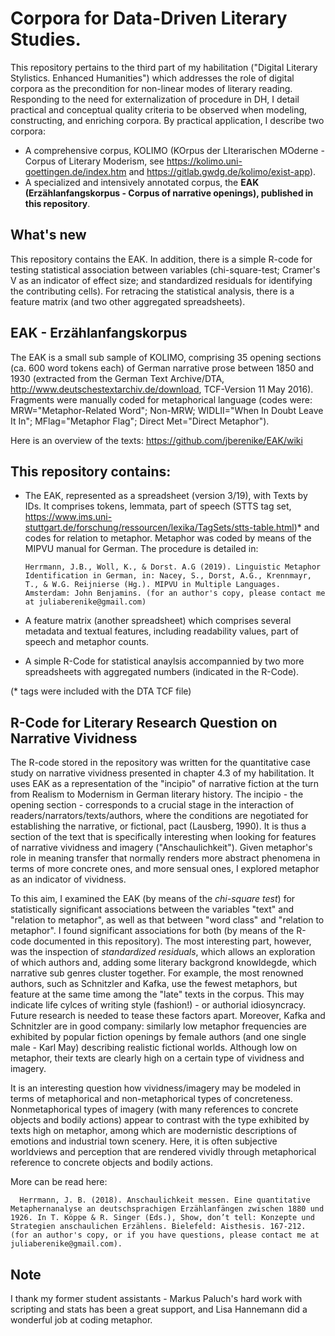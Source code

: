 # Corpora for Data-Driven Literary Studies.
This repository pertains to the third part of my habilitation ("Digital Literary Stylistics. Enhanced Humanities") which addresses the role of digital corpora as the precondition for non-linear modes of literary reading. Responding to the need for externalization of procedure in DH, I detail practical and conceptual quality criteria to be observed when modeling, constructing, and enriching corpora. By practical application, I describe two corpora:

- A comprehensive corpus, KOLIMO (KOrpus der LIterarischen MOderne - Corpus of Literary Moderism, see https://kolimo.uni-goettingen.de/index.htm and https://gitlab.gwdg.de/kolimo/exist-app).
- A specialized and intensively annotated corpus, the __EAK (Erzählanfangskorpus - Corpus of narrative openings), published in this repository__. 

## What's new
This repository contains the EAK. In addition, there is a simple R-code for testing statistical association between variables (chi-square-test; Cramer's V as an indicator of effect size; and standardized residuals for identifying the contributing cells). For retracing the statistical analysis, there is a feature matrix (and two other aggregated spreadsheets).
  
## EAK - Erzählanfangskorpus
The EAK is a small sub sample of KOLIMO, comprising 35 opening sections (ca. 600 word tokens each) of German narrative prose between 1850 and 1930 (extracted from the German Text Archive/DTA, http://www.deutschestextarchiv.de/download, TCF-Version 11 May 2016). Fragments were manually coded for metaphorical language (codes were: MRW="Metaphor-Related Word"; Non-MRW; WIDLII="When In Doubt Leave It In"; MFlag="Metaphor Flag"; Direct Met="Direct Metaphor"). 

Here is an overview of the texts: https://github.com/jberenike/EAK/wiki 


## This repository contains:
- The EAK, represented as a spreadsheet (version 3/19), with Texts by IDs. It comprises tokens, lemmata, part of speech (STTS tag set, https://www.ims.uni-stuttgart.de/forschung/ressourcen/lexika/TagSets/stts-table.html)* and codes for relation to metaphor. Metaphor was coded by means of the MIPVU manual for German. The procedure is detailed in:

      Herrmann, J.B., Woll, K., & Dorst. A.G (2019). Linguistic Metaphor Identification in German, in: Nacey, S., Dorst, A.G., Krennmayr, T., & W.G. Reijnierse (Hg.). MIPVU in Multiple Languages. Amsterdam: John Benjamins. (for an author's copy, please contact me at juliaberenike@gmail.com) 	

- A feature matrix (another spreadsheet) which comprises several metadata and textual features, including readability values, part of speech and metaphor counts. 
- A simple R-Code for statistical anaylsis accompannied by two more spreadsheets with aggregated numbers (indicated in the R-Code).

 (* tags were included with the DTA TCF file)

## R-Code for Literary Research Question on Narrative Vividness 

The R-code stored in the repository was written for the quantitative case study on narrative vividness presented in chapter 4.3 of my habilitation. It uses EAK as a representation of the "incipio" of narrative fiction at the turn from Realism to Modernism in German literary history. The incipio - the opening section - corresponds to a crucial stage in the interaction of readers/narrators/texts/authors, where the conditions are negotiated for establishing the narrative, or fictional, pact (Lausberg, 1990). It is thus a section of the text that is specifically interesting when looking for features of narrative vividness and imagery ("Anschaulichkeit"). Given metaphor's role in meaning transfer that normally renders more abstract phenomena in terms of more concrete ones, and more sensual ones, I explored metaphor as an indicator of vividness. 

To this aim, I examined the EAK (by means of the _chi-square test_) for statistically significant associations between the variables "text" and "relation to metaphor", as well as that between "word class" and "relation to metaphor". I found significant associations for both (by means of the R-code documented in this repository). The most interesting part, however, was the inspection of _standardized residuals_, which allows an exploration of which authors and, adding some literary backgrond knowldegde, which narrative sub genres cluster together. For example, the most renowned authors, such as Schnitzler and Kafka, use the fewest metaphors, but feature at the same time among the "late" texts in the corpus. This may indicate life cylces of writing style (fashion!) - or authorial idiosyncracy. Future research is needed to tease these factors apart. Moreover, Kafka and Schnitzler are in good company: similarly low metaphor frequencies are exhibited by popular fiction openings by female authors (and one single male - Karl May) describing realistic fictional worlds. Although low on metaphor, their texts are clearly high on a certain type of vividness and imagery. 

It is an interesting question how vividness/imagery may be modeled in terms of metaphorical and non-metaphorical types of concreteness. Nonmetaphorical types of imagery (with many references to concrete objects and bodily actions) appear to contrast with the type exhibited by texts high on metaphor, among which are modernistic descriptions of emotions and industrial town scenery. Here, it is often subjective worldviews and perception that are rendered vividly through metaphorical reference to concrete objects and bodily actions.


More can be read here: 

      Herrmann, J. B. (2018). Anschaulichkeit messen. Eine quantitative Metaphernanalyse an deutschsprachigen Erzählanfängen zwischen 1880 und 1926. In T. Köppe & R. Singer (Eds.), Show, don’t tell: Konzepte und Strategien anschaulichen Erzählens. Bielefeld: Aisthesis. 167-212. (for an author's copy, or if you have questions, please contact me at juliaberenike@gmail.com).

## Note
I thank my former student assistants - Markus Paluch's hard work with scripting and stats has been a great support, and Lisa Hannemann did a wonderful job at coding metaphor.
